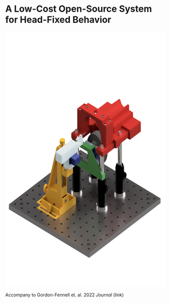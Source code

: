 # A Low-Cost Open-Source System for Head-Fixed Behavior
<img src="./images/render_standard_angled_1080x1080.png" width="800" height="800">

Accompany to Gordon-Fennell et. al. 2022 *Journal* (link)

